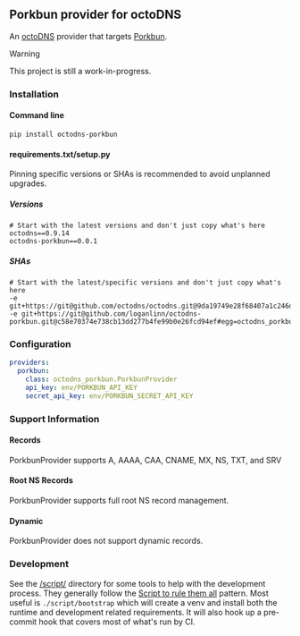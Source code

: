 ## Porkbun provider for octoDNS

An [octoDNS](https://github.com/octodns/octodns/) provider that targets [Porkbun](https://porkbun.com/).

> [!WARNING]
> This project is still a work-in-progress.


### Installation

#### Command line

```
pip install octodns-porkbun
```

#### requirements.txt/setup.py

Pinning specific versions or SHAs is recommended to avoid unplanned upgrades.

##### Versions

```
# Start with the latest versions and don't just copy what's here
octodns==0.9.14
octodns-porkbun==0.0.1
```

##### SHAs

```
# Start with the latest/specific versions and don't just copy what's here
-e git+https://git@github.com/octodns/octodns.git@9da19749e28f68407a1c246dfdf65663cdc1c422#egg=octodns
-e git+https://git@github.com/loganlinn/octodns-porkbun.git@c58e70374e738cb13dd277b4fe99b0e26fcd94ef#egg=octodns_porkbun
```

### Configuration

```yaml
providers:
  porkbun:
    class: octodns_porkbun.PorkbunProvider
    api_key: env/PORKBUN_API_KEY
    secret_api_key: env/PORKBUN_SECRET_API_KEY
```

### Support Information

#### Records

PorkbunProvider supports A, AAAA, CAA, CNAME, MX, NS, TXT, and SRV

#### Root NS Records

PorkbunProvider supports full root NS record management.

#### Dynamic

PorkbunProvider does not support dynamic records.

### Development

See the [/script/](/script/) directory for some tools to help with the development process. They generally follow the [Script to rule them all](https://github.com/github/scripts-to-rule-them-all) pattern. Most useful is `./script/bootstrap` which will create a venv and install both the runtime and development related requirements. It will also hook up a pre-commit hook that covers most of what's run by CI.
